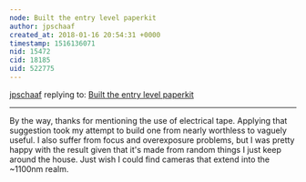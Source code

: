 ```yaml
---
node: Built the entry level paperkit
author: jpschaaf
created_at: 2018-01-16 20:54:31 +0000
timestamp: 1516136071
nid: 15472
cid: 18185
uid: 522775
---
```




[jpschaaf](../profile/jpschaaf) replying to: [Built the entry level paperkit](../notes/Swede2/01-07-2018/built-the-entry-level-paperkit)

----
By the way, thanks for mentioning the use of electrical tape.  Applying that suggestion took my attempt to build one from nearly worthless to vaguely useful.  I also suffer from focus and overexposure problems, but I was pretty happy with the result given that it's made from random things I just keep around the house.  Just wish I could find cameras that extend into the ~1100nm realm.